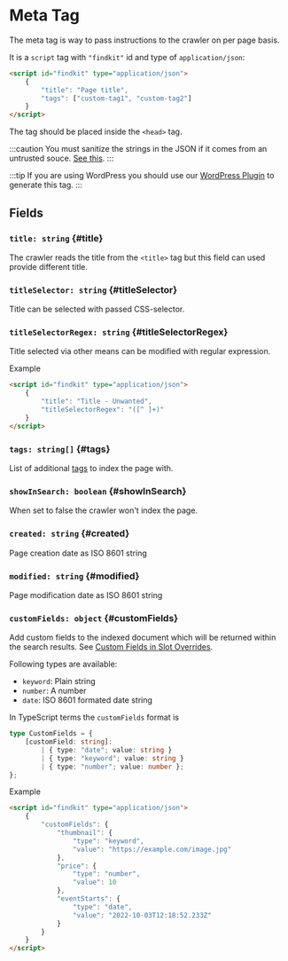 # Meta Tag

The meta tag is way to pass instructions to the crawler on per page basis.

It is a `script` tag with `"findkit"` id and type of `application/json`:

```html
<script id="findkit" type="application/json">
	{
		"title": "Page title",
		"tags": ["custom-tag1", "custom-tag2"]
	}
</script>
```

The tag should be placed inside the `<head>` tag.

:::caution
You must sanitize the strings in the JSON if it comes from an untrusted souce.
[See this](https://security.stackexchange.com/a/254386/155284).
:::

:::tip
If you are using WordPress you should use our [WordPress
Plugin](https://github.com/findkit/wp-findkit) to generate this tag.
:::

## Fields

### `title: string` {#title}

The crawler reads the title from the `<title>` tag but this field can used
provide different title.

### `titleSelector: string` {#titleSelector}

Title can be selected with passed CSS-selector.

### `titleSelectorRegex: string` {#titleSelectorRegex}

Title selected via other means can be modified with regular expression.

Example

```html
<script id="findkit" type="application/json">
	{
		"title": "Title - Unwanted",
		"titleSelectorRegex": "([^ ]+)"
	}
</script>
```

### `tags: string[]` {#tags}

List of additional [tags](/crawler/tagging) to index the page with.

### `showInSearch: boolean` {#showInSearch}

When set to false the crawler won't index the page.

### `created: string` {#created}

Page creation date as ISO 8601 string

### `modified: string` {#modified}

Page modification date as ISO 8601 string

### `customFields: object` {#customFields}

Add custom fields to the indexed document which will be returned within the
search results. See [Custom Fields in Slot
Overrides](/ui/slot-overrides/custom-fields/).

Following types are available:

- `keyword`: Plain string
- `number`: A number
- `date`: ISO 8601 formated date string

In TypeScript terms the `customFields` format is

```ts
type CustomFields = {
	[customField: string]:
		| { type: "date"; value: string }
		| { type: "keyword"; value: string }
		| { type: "number"; value: number };
};
```

Example

```html
<script id="findkit" type="application/json">
	{
		"customFields": {
			"thumbnail": {
				"type": "keyword",
				"value": "https://example.com/image.jpg"
			},
			"price": {
				"type": "number",
				"value": 10
			},
			"eventStarts": {
				"type": "date",
				"value": "2022-10-03T12:18:52.233Z"
			}
		}
	}
</script>
```
